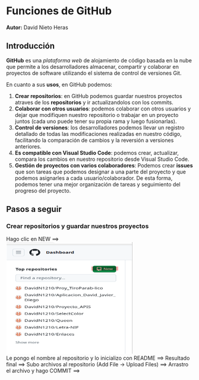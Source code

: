 # Funciones de GitHub
**Autor:** David Nieto Heras
## Introducción
**GitHub** es una _plataforma web_ de alojamiento de código basada en la nube que permite a los desarrolladores almacenar, compartir y colaborar en proyectos de software utilizando el sistema de control de versiones Git.

En cuanto a sus **usos**, en GitHub podemos:
1. **Crear repositorios**: en GitHub podemos guardar nuestros proyectos atraves de los **repositorios** y ir actualizandolos con los commits.
2. **Colaborar con otros usuarios**: podemos colaborar con otros usuarios y dejar que modifiquen nuestro repositorio o trabajar en un proyecto juntos (cada uno puede tener su propia rama y luego fusionarlas). 
3. **Control de versiones**: los desarrolladores podemos llevar un registro detallado de todas las modificaciones realizadas en nuestro código, facilitando la comparación de cambios y la reversión a versiones anteriores.
4. **Es compatible con Visual Studio Code**: podemos crear, actualizar, compara los cambios en nuestro repositorio desde Visual Studio Code.
5. **Gestión de proyectos con varios colaboradores**: Podemos crear **issues** que son tareas que podemos designar a una parte del proyecto y que podemos asignarles a cada usuario/colaborador. De esta forma, podemos tener una mejor organización de tareas y seguimiento del progreso del proyecto.

## Pasos a seguir
### Crear repositorios y guardar nuestros proyectos
Hago clic en NEW ==>  
![Mi foto](../img_UD1/newrepo.png)  
Le pongo el nombre al repositorio y lo inicializo con README ==>
Resultado final ==>
Subo archivos al repositorio (Add File -> Upload Files) ==>
Arrastro el archivo y hago COMMIT ==>

 
